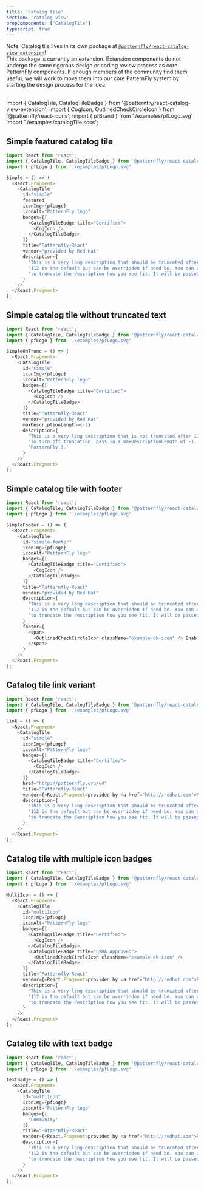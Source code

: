 ```yaml
---
title: 'Catalog tile'
section: 'catalog view'
propComponents: ['CatalogTile']
typescript: true
---
```


Note: Catalog tile lives in its own package at [`@patternfly/react-catalog-view-extension`](https://www.npmjs.com/package/@patternfly/react-catalog-view-extension)!
<br />
This package is currently an extension. Extension components do not undergo the same rigorous design or coding review process as core PatternFly components. If enough members of the community find them useful, we will work to move them into our core PatternFly system by starting the design process for the idea.
<br />
<br />

import { CatalogTile, CatalogTileBadge } from '@patternfly/react-catalog-view-extension';
import { CogIcon, OutlinedCheckCircleIcon } from '@patternfly/react-icons';
import { pfBrand } from './examples/pfLogo.svg'
import './examples/catalogTile.scss';

## Simple featured catalog tile
```js
import React from 'react';
import { CatalogTile, CatalogTileBadge } from '@patternfly/react-catalog-view-extension';
import { pfLogo } from './examples/pfLogo.svg'

Simple = () => (
  <React.Fragment>
    <CatalogTile
      id="simple"
      featured
      iconImg={pfLogo}
      iconAlt="PatternFly logo"
      badges={[
        <CatalogTileBadge title="Certified">
          <CogIcon />
        </CatalogTileBadge>
      ]}
      title="Patternfly-React"
      vendor="provided by Red Hat"
      description={
        'This is a very long description that should be truncated after 112 characters. ' +
        '112 is the default but can be overridden if need be. You can also provide a custom truncation function ' +
        'to truncate the description how you see fit. It will be passed the description, max length, and id.'
      }
    />
  </React.Fragment>
);
```

## Simple catalog tile without truncated text
```js
import React from 'react';
import { CatalogTile, CatalogTileBadge } from '@patternfly/react-catalog-view-extension';
import { pfLogo } from './examples/pfLogo.svg'

SimpleUnTrunc = () => (
  <React.Fragment>
    <CatalogTile
      id="simple"
      iconImg={pfLogo}
      iconAlt="PatternFly logo"
      badges={[
        <CatalogTileBadge title="Certified">
          <CogIcon />
        </CatalogTileBadge>
      ]}
      title="Patternfly-React"
      vendor="provided by Red Hat"
      maxDescriptionLength={-1}
      description={
        'This is a very long description that is not truncated after 112 characters. ' +
        'To turn off truncation, pass in a maxDescriptionLength of -1. Please note that this has changed from ' +
        'PatternFly 3.'
      }
    />
  </React.Fragment>
);
```

## Simple catalog tile with footer
```js
import React from 'react';
import { CatalogTile, CatalogTileBadge } from '@patternfly/react-catalog-view-extension';
import { pfLogo } from './examples/pfLogo.svg'

SimpleFooter = () => (
  <React.Fragment>
    <CatalogTile
      id="simple-footer"
      iconImg={pfLogo}
      iconAlt="PatternFly logo"
      badges={[
        <CatalogTileBadge title="Certified">
          <CogIcon />
        </CatalogTileBadge>
      ]}
      title="Patternfly-React"
      vendor="provided by Red Hat"
      description={
        'This is a very long description that should be truncated after 112 characters. ' +
        '112 is the default but can be overridden if need be. You can also provide a custom truncation function ' +
        'to truncate the description how you see fit. It will be passed the description, max length, and id.'
      }
      footer={
        <span>
          <OutlinedCheckCircleIcon className="example-ok-icon" /> Enabled
        </span>
      }
    />
  </React.Fragment>
);
```

## Catalog tile link variant
```js
import React from 'react';
import { CatalogTile, CatalogTileBadge } from '@patternfly/react-catalog-view-extension';
import { pfLogo } from './examples/pfLogo.svg'

Link = () => (
  <React.Fragment>
    <CatalogTile
      id="simple"
      iconImg={pfLogo}
      iconAlt="PatternFly logo"
      badges={[
        <CatalogTileBadge title="Certified">
          <CogIcon />
        </CatalogTileBadge>
      ]}
      href="http://patternfly.org/v4"
      title="Patternfly-React"
      vendor={<React.Fragment>provided by <a href="http://redhat.com">Red Hat</a></React.Fragment>}
      description={
        'This is a very long description that should be truncated after 112 characters. ' +
        '112 is the default but can be overridden if need be. You can also provide a custom truncation function ' +
        'to truncate the description how you see fit. It will be passed the description, max length, and id.'
      }
    />
  </React.Fragment>
);
```

## Catalog tile with multiple icon badges
```js
import React from 'react';
import { CatalogTile, CatalogTileBadge } from '@patternfly/react-catalog-view-extension';
import { pfLogo } from './examples/pfLogo.svg'

MultiIcon = () => (
  <React.Fragment>
    <CatalogTile
      id="multiIcon"
      iconImg={pfLogo}
      iconAlt="PatternFly logo"
      badges={[
        <CatalogTileBadge title="Certified">
          <CogIcon />
        </CatalogTileBadge>,
        <CatalogTileBadge title="USDA Approved">
          <OutlinedCheckCircleIcon className="example-ok-icon" />
        </CatalogTileBadge>
      ]}
      title="Patternfly-React"
      vendor={<React.Fragment>provided by <a href="http://redhat.com">Red Hat</a></React.Fragment>}
      description={
        'This is a very long description that should be truncated after 112 characters. ' +
        '112 is the default but can be overridden if need be. You can also provide a custom truncation function ' +
        'to truncate the description how you see fit. It will be passed the description, max length, and id.'
      }
    />
  </React.Fragment>
);
```


## Catalog tile with text badge
```js
import React from 'react';
import { CatalogTile, CatalogTileBadge } from '@patternfly/react-catalog-view-extension';
import { pfLogo } from './examples/pfLogo.svg'

TextBadge = () => (
  <React.Fragment>
    <CatalogTile
      id="multiIcon"
      iconImg={pfLogo}
      iconAlt="PatternFly logo"
      badges={[
        'Community'
      ]}
      title="Patternfly-React"
      vendor={<React.Fragment>provided by <a href="http://redhat.com">Red Hat</a></React.Fragment>}
      description={
        'This is a very long description that should be truncated after 112 characters. ' +
        '112 is the default but can be overridden if need be. You can also provide a custom truncation function ' +
        'to truncate the description how you see fit. It will be passed the description, max length, and id.'
      }
    />
  </React.Fragment>
);
```

